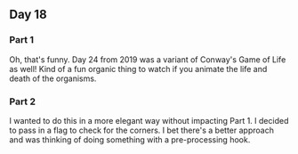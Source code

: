 ## Day 18

### Part 1

Oh, that's funny. Day 24 from 2019 was a variant of Conway's Game of Life as well! Kind of a fun organic thing to watch if you animate the life and death of the organisms.

### Part 2

I wanted to do this in a more elegant way without impacting Part 1. I decided to pass in a flag to check for the corners. I bet there's a better approach and was thinking of doing something with a pre-processing hook.
